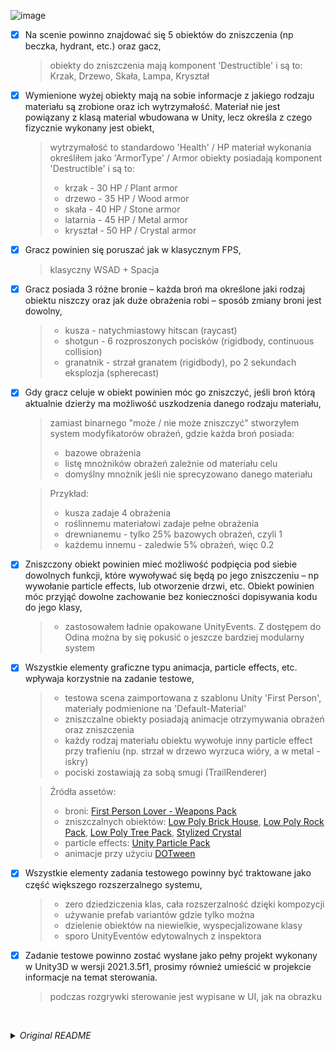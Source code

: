 ![image](https://github.com/Vheos/Interview.BeastGames/assets/9155825/69906934-c420-4c2d-9f8c-6df7b34e1f24)

- [x] Na scenie powinno znajdować się 5 obiektów do zniszczenia (np beczka, hydrant, etc.) oraz gacz,
  > obiekty do zniszczenia mają komponent 'Destructible' i są to:
  > Krzak, Drzewo, Skała, Lampa, Kryształ
- [x] Wymienione wyżej obiekty mają na sobie informacje z jakiego rodzaju materiału są zrobione oraz ich wytrzymałość. Materiał nie jest powiązany z klasą material wbudowana w Unity, lecz określa z czego fizycznie wykonany jest obiekt,
  > wytrzymałość to standardowo 'Health' / HP
  > materiał wykonania określiłem jako 'ArmorType' / Armor
  > obiekty posiadają komponent 'Destructible' i są to:
  > - krzak - 30 HP / Plant armor
  > - drzewo - 35 HP / Wood armor
  > - skała - 40 HP / Stone armor
  > - latarnia - 45 HP / Metal armor
  > - kryształ - 50 HP / Crystal armor
- [x] Gracz powinien się poruszać jak w klasycznym FPS,
  > klasyczny WSAD + Spacja
- [x] Gracz posiada 3 różne bronie – każda broń ma określone jaki rodzaj obiektu niszczy oraz jak duże obrażenia robi – sposób zmiany broni jest dowolny,
  > - kusza - natychmiastowy hitscan (raycast)
  > - shotgun - 6 rozproszonych pocisków (rigidbody, continuous collision)
  > - granatnik - strzał granatem (rigidbody), po 2 sekundach eksplozja (spherecast)
- [x] Gdy gracz celuje w obiekt powinien móc go zniszczyć, jeśli broń którą aktualnie dzierży ma możliwość uszkodzenia danego rodzaju materiału,
  > zamiast binarnego "może / nie może zniszczyć" stworzyłem system modyfikatorów obrażeń, gdzie każda broń posiada:
  > - bazowe obrażenia
  > - listę mnożników obrażeń zależnie od materiału celu
  > - domyślny mnożnik jeśli nie sprecyzowano danego materiału

  > Przykład:
  > - kusza zadaje 4 obrażenia
  > - roślinnemu materiałowi zadaje pełne obrażenia
  > - drewnianemu - tylko 25% bazowych obrażeń, czyli 1
  > - każdemu innemu - zaledwie 5% obrażeń, więc 0.2
- [x] Zniszczony obiekt powinien mieć możliwość podpięcia pod siebie dowolnych funkcji, które wywoływać się będą po jego zniszczeniu – np wywołanie particle effects, lub otworzenie drzwi, etc. Obiekt powinien móc przyjąć dowolne zachowanie bez konieczności dopisywania kodu do jego klasy,
  > - zastosowałem ładnie opakowane UnityEvents. Z dostępem do Odina można by się pokusić o jeszcze bardziej modularny system
- [x] Wszystkie elementy graficzne typu animacja, particle effects, etc. wpływaja korzystnie na zadanie testowe,
  > - testowa scena zaimportowana z szablonu Unity 'First Person', materiały podmienione na 'Default-Material'
  > - zniszczalne obiekty posiadają animacje otrzymywania obrażeń oraz zniszczenia
  > - każdy rodzaj materiału obiektu wywołuje inny particle effect przy trafieniu
  > (np. strzał w drzewo wyrzuca wióry, a w metal - iskry)
  > - pociski zostawiają za sobą smugi (TrailRenderer)

  > Źródła assetów:
  > - broni: [First Person Lover - Weapons Pack](https://assetstore.unity.com/packages/3d/props/guns/first-person-lover-weapons-pack-39976)
  > - zniszczalnych obiektów: [Low Poly Brick House](https://assetstore.unity.com/packages/3d/props/exterior/low-poly-brick-houses-131899), [Low Poly Rock Pack](https://assetstore.unity.com/packages/3d/environments/low-poly-rock-pack-57874), [Low Poly Tree Pack](https://assetstore.unity.com/packages/3d/vegetation/trees/low-poly-tree-pack-57866), [Stylized Crystal](https://assetstore.unity.com/packages/3d/props/stylized-crystal-77275)
  > - particle effects: [Unity Particle Pack](https://assetstore.unity.com/packages/vfx/particles/particle-pack-127325)
  > - animacje przy użyciu [DOTween](https://assetstore.unity.com/packages/tools/animation/dotween-hotween-v2-27676)
- [x] Wszystkie elementy zadania testowego powinny być traktowane jako część większego rozszerzalnego systemu,
  > - zero dziedziczenia klas, cała rozszerzalność dzięki kompozycji
  > - używanie prefab variantów gdzie tylko można
  > - dzielenie obiektów na niewielkie, wyspecjalizowane klasy
  > - sporo UnityEventów edytowalnych z inspektora
- [x] Zadanie testowe powinno zostać wysłane jako pełny projekt wykonany w Unity3D w wersji
2021.3.5f1, prosimy również umieścić w projekcie informacje na temat sterowania.
  > podczas rozgrywki sterowanie jest wypisane w UI, jak na obrazku

</br>

_<details><summary>Original README</summary>_
Zadanie testowe

Wykonaj poniższe założenia gry typu First Person Shooter:
- Na scenie powinno znajdować się 5 obiektów do zniszczenia (np beczka, hydrant, etc.) oraz
gracz,
- Wymienione wyżej obiekty mają na sobie informacje z jakiego rodzaju materiału są
zrobione oraz ich wytrzymałość,
- Materiał nie jest powiązany z klasą material wbudowana w Unity, lecz określa z czego
fizycznie wykonany jest obiekt,
- Gracz powinien się poruszać jak w klasycznym FPS,
- Gracz posiada 3 różne bronie – każda broń ma określone jaki rodzaj obiektu niszczy oraz jak
duże obrażenia robi – sposób zmiany broni jest dowolny,
- Gdy gracz celuje w obiekt powinien móc go zniszczyć, jeśli broń którą aktualnie dzierży ma
możliwość uszkodzenia danego rodzaju materiału,
- Zniszczony obiekt powinien mieć możliwość podpięcia pod siebie dowolnych funkcji, które
wywoływać się będą po jego zniszczeniu – np wywołanie particle effects, lub otworzenie
drzwi, etc. Obiekt powinien móc przyjąć dowolne zachowanie bez konieczności dopisywania
kodu do jego klasy,
- Wszystkie elementy graficzne typu animacja, particle effects, etc. wpływaja korzystnie na
zadanie testowe,
- Wszystkie elementy zadania testowego powinny być traktowane jako część większego
rozszerzalnego systemu,
- Zadanie testowe powinno zostać wysłane jako pełny projekt wykonany w Unity3D w wersji
2021.3.5f1, prosimy również umieścić w projekcie informacje na temat sterowania.
  
Wykonane zadanie prosimy wysłać na adres e-mail: praca@beastgamesofficial.com

Beast Games S.A.
</details>

